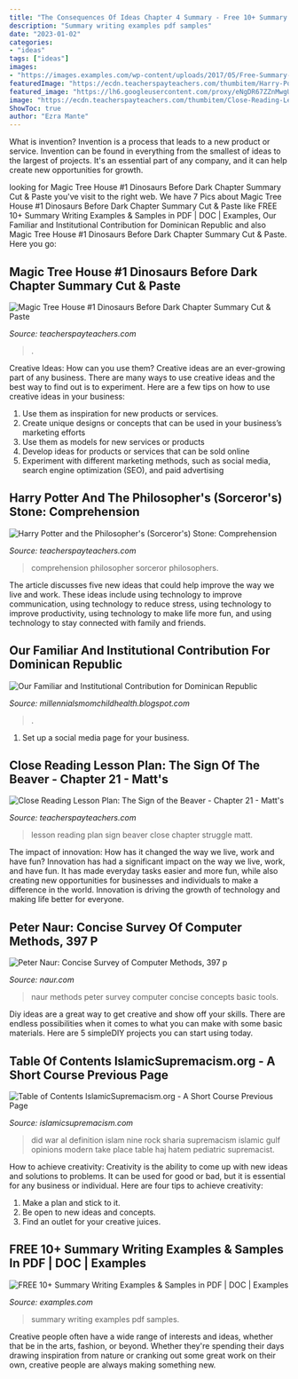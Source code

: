 ```yaml
---
title: "The Consequences Of Ideas Chapter 4 Summary - Free 10+ Summary Writing Examples &amp; Samples In Pdf"
description: "Summary writing examples pdf samples"
date: "2023-01-02"
categories:
- "ideas"
tags: ["ideas"]
images:
- "https://images.examples.com/wp-content/uploads/2017/05/Free-Summary-Writing.jpg"
featuredImage: "https://ecdn.teacherspayteachers.com/thumbitem/Harry-Potter-and-the-Philosopher-s-Sorceror-s-Stone-Comprehension-Questions-2945606-1595690475/original-2945606-3.jpg"
featured_image: "https://lh6.googleusercontent.com/proxy/eNgDR67ZZnMwgUYNKYSPRzpdNzeasSC8mU1FVis-oim7MgD9PnmVjQnXvlKW2NIp-k5DfZMx5g3RhahfW4Ajdq1FE8CDaOROOmsiChUd7x2BduDao5pgCzvey3qnthZu8vjaxaRMa4KY785omknhrPhWqeQQ=w1200-h630-p-k-no-nu"
image: "https://ecdn.teacherspayteachers.com/thumbitem/Close-Reading-Lesson-Plan-The-Sign-of-the-Beaver-Chapter-21-Matts-Struggle-097736000-1386363778-1500875994/original-1011591-1.jpg"
ShowToc: true
author: "Ezra Mante"
---
```



What is invention?
Invention is a process that leads to a new product or service. Invention can be found in everything from the smallest of ideas to the largest of projects. It's an essential part of any company, and it can help create new opportunities for growth.

	

		
looking for Magic Tree House #1 Dinosaurs Before Dark Chapter Summary Cut &amp; Paste you've visit to the right web. We have 7 Pics about Magic Tree House #1 Dinosaurs Before Dark Chapter Summary Cut &amp; Paste like FREE 10+ Summary Writing Examples &amp; Samples in PDF | DOC | Examples, Our Familiar and Institutional Contribution for Dominican Republic and also Magic Tree House #1 Dinosaurs Before Dark Chapter Summary Cut &amp; Paste. Here you go:
		
    
## Magic Tree House #1 Dinosaurs Before Dark Chapter Summary Cut &amp; Paste

<img loading=lazy src="https://ecdn.teacherspayteachers.com/thumbitem/Cut-Paste-Chapter-Summaries-Book-Quizzes-Dinosaurs-Before-Dark-M-T-H-1-5252352-1602273431/original-5252352-3.jpg" onerror="this.onerror=null;this.src='https://tse4.mm.bing.net/th?id=OIP.jh6h2VXJID0WGWoTuKBY8gAAAA&amp;pid=15.1';" alt="Magic Tree House #1 Dinosaurs Before Dark Chapter Summary Cut &amp; Paste">

_Source: teacherspayteachers.com_

>. 

	

Creative Ideas: How can you use them?
Creative ideas are an ever-growing part of any business. There are many ways to use creative ideas and the best way to find out is to experiment. Here are a few tips on how to use creative ideas in your business:
1. Use them as inspiration for new products or services.
2. Create unique designs or concepts that can be used in your business’s marketing efforts  
3. Use them as models for new services or products 
4. Develop ideas for products or services that can be sold online 
5. Experiment with different marketing methods, such as social media, search engine optimization (SEO), and paid advertising 

    
## Harry Potter And The Philosopher&#039;s (Sorceror&#039;s) Stone: Comprehension

<img loading=lazy src="https://ecdn.teacherspayteachers.com/thumbitem/Harry-Potter-and-the-Philosopher-s-Sorceror-s-Stone-Comprehension-Questions-2945606-1595690475/original-2945606-3.jpg" onerror="this.onerror=null;this.src='https://tse4.mm.bing.net/th?id=OIP.NRfloNokPgjCCrJdhvbD1gAAAA&amp;pid=15.1';" alt="Harry Potter and the Philosopher&#039;s (Sorceror&#039;s) Stone: Comprehension">

_Source: teacherspayteachers.com_

>comprehension philosopher sorceror philosophers. 

	

The article discusses five new ideas that could help improve the way we live and work. These ideas include using technology to improve communication, using technology to reduce stress, using technology to improve productivity, using technology to make life more fun, and using technology to stay connected with family and friends.

    
## Our Familiar And Institutional Contribution For Dominican Republic

<img loading=lazy src="https://lh6.googleusercontent.com/proxy/eNgDR67ZZnMwgUYNKYSPRzpdNzeasSC8mU1FVis-oim7MgD9PnmVjQnXvlKW2NIp-k5DfZMx5g3RhahfW4Ajdq1FE8CDaOROOmsiChUd7x2BduDao5pgCzvey3qnthZu8vjaxaRMa4KY785omknhrPhWqeQQ=w1200-h630-p-k-no-nu" onerror="this.onerror=null;this.src='https://tse1.mm.bing.net/th?id=OIP.8IyUys88HzLa5tBu_M12HQAAAA&amp;pid=15.1';" alt="Our Familiar and Institutional Contribution for Dominican Republic">

_Source: millennialsmomchildhealth.blogspot.com_

>. 

	

1. Set up a social media page for your business.

    
## Close Reading Lesson Plan: The Sign Of The Beaver - Chapter 21 - Matt&#039;s

<img loading=lazy src="https://ecdn.teacherspayteachers.com/thumbitem/Close-Reading-Lesson-Plan-The-Sign-of-the-Beaver-Chapter-21-Matts-Struggle-097736000-1386363778-1500875994/original-1011591-1.jpg" onerror="this.onerror=null;this.src='https://tse3.mm.bing.net/th?id=OIP.5Z0rQpA7rM2esckrUai-EgAAAA&amp;pid=15.1';" alt="Close Reading Lesson Plan: The Sign of the Beaver - Chapter 21 - Matt&#039;s">

_Source: teacherspayteachers.com_

>lesson reading plan sign beaver close chapter struggle matt. 

	

The impact of innovation: How has it changed the way we live, work and have fun?
Innovation has had a significant impact on the way we live, work, and have fun. It has made everyday tasks easier and more fun, while also creating new opportunities for businesses and individuals to make a difference in the world. Innovation is driving the growth of technology and making life better for everyone.

    
## Peter Naur: Concise Survey Of Computer Methods, 397 P

<img loading=lazy src="http://www.naur.com/conciseSmall.jpg" onerror="this.onerror=null;this.src='https://tse3.mm.bing.net/th?id=OIP.TaOnYsD422dv_lFgYASDywAAAA&amp;pid=15.1';" alt="Peter Naur: Concise Survey of Computer Methods, 397 p">

_Source: naur.com_

>naur methods peter survey computer concise concepts basic tools. 

	

Diy ideas are a great way to get creative and show off your skills. There are endless possibilities when it comes to what you can make with some basic materials. Here are 5 simpleDIY projects you can start using today.

    
## Table Of Contents IslamicSupremacism.org - A Short Course Previous Page

<img loading=lazy src="http://islamicsupremacism.com/Islamic_Supremacism/47_Modern_Jurists_&amp;_Sharia_Scholars_Opinions_on_IS&amp;J_files/imgres_3.jpg" onerror="this.onerror=null;this.src='https://tse2.mm.bing.net/th?id=OIP.tbl5wiRnHR5_gJsMCFvjUQAAAA&amp;pid=15.1';" alt="Table of Contents IslamicSupremacism.org - A Short Course Previous Page">

_Source: islamicsupremacism.com_

>did war al definition islam nine rock sharia supremacism islamic gulf opinions modern take place table haj hatem pediatric supremacist. 

	

How to achieve creativity:
Creativity is the ability to come up with new ideas and solutions to problems. It can be used for good or bad, but it is essential for any business or individual. Here are four tips to achieve creativity:
1. Make a plan and stick to it.
2. Be open to new ideas and concepts.
3. Find an outlet for your creative juices.

    
## FREE 10+ Summary Writing Examples &amp; Samples In PDF | DOC | Examples

<img loading=lazy src="https://images.examples.com/wp-content/uploads/2017/05/Free-Summary-Writing.jpg" onerror="this.onerror=null;this.src='https://tse1.mm.bing.net/th?id=OIP.yNxpj2WYtjoyNwaPBFAz8gHaJA&amp;pid=15.1';" alt="FREE 10+ Summary Writing Examples &amp; Samples in PDF | DOC | Examples">

_Source: examples.com_

>summary writing examples pdf samples. 

	

Creative people often have a wide range of interests and ideas, whether that be in the arts, fashion, or beyond. Whether they're spending their days drawing inspiration from nature or cranking out some great work on their own, creative people are always making something new.

